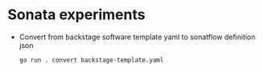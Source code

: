 # Sonata experiments

- Convert from backstage software template yaml to sonatflow definition json

    ```bash
    go run . convert backstage-template.yaml
    ```

